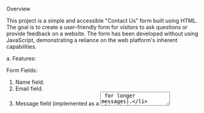 Overview

This project is a simple and accessible "Contact Us" form built using HTML. The goal is to create a user-friendly form for visitors to ask questions or provide feedback on a website. The form has been developed without using JavaScript, demonstrating a reliance on the web platform's inherent capabilities.

a. Features:

 Form Fields:
  
  1. Name field.
  2. Email field.
  3. Message field (implemented as a <textarea> for longer messages).
  4. Submit button.

   Submission:

The form is set to submit data to the specified API URL (https://www.greatfrontend.com/api/questions/contact-form) using the HTTP POST method.

   Accessibility:

Fields are linked to <label> elements for improved accessibility.
<label for="some-id"> and <input id="some-id"> are used to define the relationship between labels and inputs.

   Styling:

 The form is styled for better presentation, with a clean and responsive design.
  
 The "Send" button has a grey background color for a modern and sleek appearance.
  
b. How to Use:

  Fill in the required information in the respective fields.
  Click on the "Send" button to submit the form.

c.  Testing:

  Fields can be updated individually.
  Form submission can be triggered by clicking the "Send" button or hitting enter on the fields.
  Success alert is displayed if all fields are filled during submission.

d. Technologies Used:

HTML
CSS
